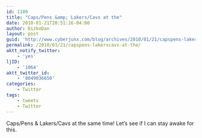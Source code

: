 ```yaml
---
id: 1100
title: "Caps/Pens &amp; Lakers/Cavs at the"
date: 2010-01-21T20:51:16-04:00
author: DizkoDan
layout: post
guid: 'http://www.cyberjunx.com/blog/archives/2010/01/21/capspens-lakerscavs-at-the/'
permalink: /2010/01/21/capspens-lakerscavs-at-the/
aktt_notify_twitter:
    - 'yes'
ljID:
    - '1064'
aktt_twitter_id:
    - '8049036650'
categories:
    - Twitter
tags:
    - tweets
    - Twitter
---
```


Caps/Pens &amp; Lakers/Cavs at the same time! Let’s see if I can stay awake for this.